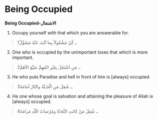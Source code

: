 Being Occupied
==============

**Being Occupied-الاشتغال**

1. Occupy yourself with that which you are answerable for.

> 1ـ كُنْ مَشْغُولاً بِما أنْتَ عَنْهُ مَسْؤُلٌ.

2. One who is occupied by the unimportant loses that which is more
important.

> 2ـ مَنِ اشْتَغَلَ بِغَيْرِ المُهِمِّ ضَيَّعَ الأهَمَّ.

3. He who puts Paradise and hell in front of him is [always] occupied.

> 3ـ شُغِلَ مَنِ الْجَـنَّةُ والنّارُ أمامَهُ.

4. He one whose goal is salvation and attaining the pleasure of Allah is
[always] occupied.

> 4ـ شُغِلَ مَنْ كانَتِ النَّجاةُ ومَرْضاتُ اللّهِ مَرامَهُ.



